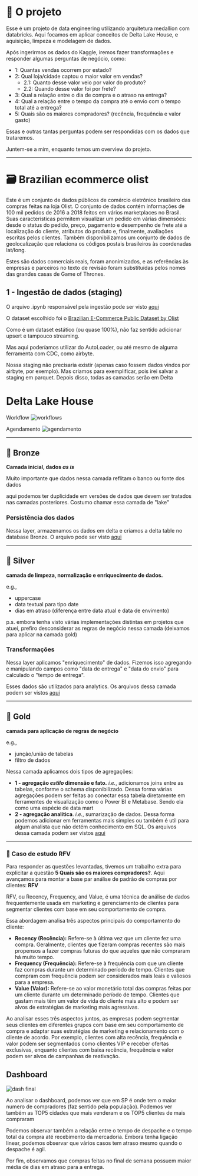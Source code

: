 # 🚧 O projeto
Esse é um projeto de data engineering utilizando arquitetura medallion com databricks. Aqui focamos em aplicar conceitos de Delta Lake House, e aquisição, limpeza e modelagem de dados.

Após ingerirmos os dados do Kaggle, iremos fazer transformações e responder algumas perguntas de negócio, como:
- 1: Quantas vendas ocorrem por estado?
- 2: Qual loja/cidade captou o maior valor em vendas?
  - 2.1: Quanto desse valor veio por valor do produto?
  - 2.2: Quando desse valor foi por frete?
- 3: Qual a relação entre o dia de compra e o atraso na entrega?
- 4: Qual a relação entre o tempo da compra até o envio com o tempo total até a entrega?
- 5: Quais são os maiores compradores? (recência, frequência e valor gasto)

Essas e outras tantas perguntas podem ser respondidas com os dados que trataremos.

Juntem-se a mim, enquanto temos um overview do projeto.

----
# 🗃️ Brazilian ecommerce olist

Este é um conjunto de dados públicos de comércio eletrônico brasileiro das compras feitas na loja Olist. O conjunto de dados contém informações de 100 mil pedidos de 2016 a 2018 feitos em vários marketplaces no Brasil. Suas características permitem visualizar um pedido em várias dimensões: desde o status do pedido, preço, pagamento e desempenho de frete até a localização do cliente, atributos do produto e, finalmente, avaliações escritas pelos clientes. Também disponibilizamos um conjunto de dados de geolocalização que relaciona os códigos postais brasileiros às coordenadas lat/long.

Estes são dados comerciais reais, foram anonimizados, e as referências às empresas e parceiros no texto de revisão foram substituídas pelos nomes das grandes casas de Game of Thrones.

## 1 - Ingestão de dados (staging)
O arquivo .ipynb responsável pela ingestão pode ser visto [aqui](https://github.com/gustavocrod/databricks-data-engineering-olist/blob/main/0%20-%20data_ingestion%20(staging).ipynb)

O dataset escolhido foi o [Brazilian E-Commerce Public Dataset by Olist](https://www.kaggle.com/datasets/olistbr/brazilian-ecommerces)

Como é um dataset estático (ou quase 100%), não faz sentido adicionar upsert e tampouco streaming.

Mas aqui poderíamos utilizar do AutoLoader, ou até mesmo de alguma ferramenta com CDC, como airbyte.

Nossa staging não precisaria existir (apenas caso fossem dados vindos por airbyte, por exemplo). Mas criamos para exemplificar, pois irei salvar a staging em parquet. Depois disso, todas as camadas serão em Delta

# Delta Lake House
Workflow
![workflows](extra/workflows.PNG)

Agendamento
![agendamento](extra/agendamento.PNG)
____
## 🥉 Bronze

**Camada inicial, dados _as is_**


Muito importante que dados nessa camada reflitam o banco ou fonte dos dados

aqui podemos ter duplicidade em versões de dados que devem ser tratados nas camadas posteriores.
Costumo chamar essa camada de "lake"

### Persistência dos dados

Nessa layer, armazenamos os dados em delta e criamos a delta table no database Bronze.
O arquivo pode ser visto [aqui](https://github.com/gustavocrod/databricks-data-engineering-olist/blob/main/1%20-%20Bronze/bronze_olist.ipynb)

____

## 🥈 Silver

**camada de limpeza, normalização e enriquecimento de dados.**

e.g., 
 - uppercase
 - data textual para tipo date
 - dias em atraso (diferença entre data atual e data de envimento)

p.s. embora tenha visto várias implementações distintas em projetos que atuei, prefiro desconsiderar as regras de negócio nessa camada (deixamos para aplicar na camada gold)

### Transformações

Nessa layer aplicamos "enriquecimento" de dados. Fizemos isso agregando e manipulando campos como "data de entrega" e "data do envio" para calculado o "tempo de entrega".

Esses dados são utilizados para analytics. Os arquivos dessa camada podem ser vistos [aqui](https://github.com/gustavocrod/databricks-data-engineering-olist/tree/main/2%20-%20Silver)

----
## 🥇 Gold

**camada para aplicação de regras de negócio**

e.g.,
 - junção/união de tabelas
 - filtro de dados

 Nessa camada aplicamos dois tipos de agregações:
  * **1 - agregação _estilo_ dimensão e fato.** _i.e._, adicionamos joins entre as tabelas, conforme o schema disponibilizado.
  Dessa forma várias agregações podem ser feitas ao conectar essa tabela diretamente em ferramentes de visualização como o Power BI e Metabase. Sendo ela como uma espécie de data mart
  * **2 - agregação analítica**. _i.e._, sumarização de dados.
  Dessa forma podemos adicionar em ferramentas mais simples ou também é util para algum analista que não detém conhecimento em SQL.
Os arquivos dessa camada podem ser vistos [aqui](https://github.com/gustavocrod/databricks-data-engineering-olist/tree/main/3%20-%20Gold)

___

### 📜 Caso de estudo RFV

  Para responder as questões levantadas, tivemos um trabalho extra para explicitar a questão **5 Quais são os maiores compradores?**. Aqui avançamos para montar a base par análise de padrão de compras por clientes: **RFV**


RFV, ou Recency, Frequency, and Value, é uma técnica de análise de dados frequentemente usada em marketing e gerenciamento de clientes para segmentar clientes com base em seu comportamento de compra.

Essa abordagem analisa três aspectos principais do comportamento do cliente:

- **Recency (Recência):** Refere-se à última vez que um cliente fez uma compra. Geralmente, clientes que fizeram compras recentes são mais propensos a fazer compras futuras do que aqueles que não compraram há muito tempo.
- **Frequency (Frequência):** Refere-se à frequência com que um cliente faz compras durante um determinado período de tempo. Clientes que compram com frequência podem ser considerados mais leais e valiosos para a empresa.
- **Value (Valor):** Refere-se ao valor monetário total das compras feitas por um cliente durante um determinado período de tempo. Clientes que gastam mais têm um valor de vida do cliente mais alto e podem ser alvos de estratégias de marketing mais agressivas.

Ao analisar esses três aspectos juntos, as empresas podem segmentar seus clientes em diferentes grupos com base em seu comportamento de compra e adaptar suas estratégias de marketing e relacionamento com o cliente de acordo. Por exemplo, clientes com alta recência, frequência e valor podem ser segmentados como clientes VIP e receber ofertas exclusivas, enquanto clientes com baixa recência, frequência e valor podem ser alvos de campanhas de reativação.

## Dashboard
![dash final](extra/dash.PNG)

Ao analisar o dashboard, podemos ver que em SP é onde tem o maior numero de compradores (faz sentido pela população).
Podemos ver também as TOP5 cidades que mais venderam e os TOP5 clientes de mais compraram

Podemos observar também a relação entre o tempo de despache e o tempo total da compra até recebimento da mercadoria. Embora tenha ligação linear, podemos observar que vários casos tem atraso mesmo quando o despache é agil.

Por fim, observamos que compras feitas no final de semana possuem maior média de dias em atraso para a entrega.
